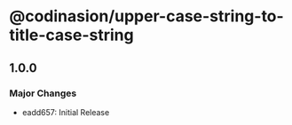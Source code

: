 # @codinasion/upper-case-string-to-title-case-string

## 1.0.0

### Major Changes

- eadd657: Initial Release

